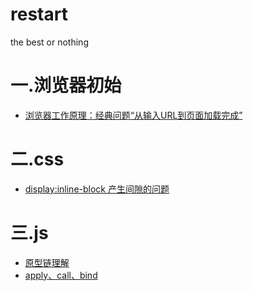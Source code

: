 # restart
the best or nothing



# 一.浏览器初始

  * [浏览器工作原理：经典问题“从输入URL到页面加载完成”](https://github.com/syhsghr1993/restart/issues/1)


# 二.css

  * [display:inline-block 产生间隙的问题](https://github.com/syhsghr1993/restart/issues/2)

# 三.js
  * [原型链理解](https://github.com/syhsghr1993/restart/issues/3)
  * [apply、call、bind](https://github.com/syhsghr1993/restart/issues/4)

